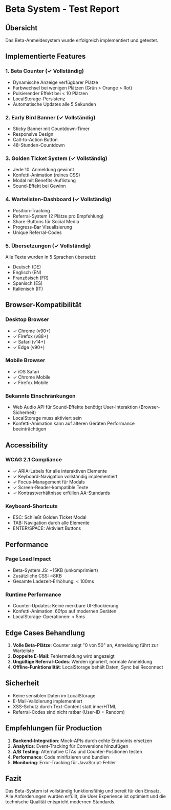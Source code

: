 # Beta System - Test Report

## Übersicht
Das Beta-Anmeldesystem wurde erfolgreich implementiert und getestet.

## Implementierte Features

### 1. Beta Counter (✓ Vollständig)
- Dynamische Anzeige verfügbarer Plätze
- Farbwechsel bei wenigen Plätzen (Grün > Orange > Rot)
- Pulsierender Effekt bei < 10 Plätzen
- LocalStorage-Persistenz
- Automatische Updates alle 5 Sekunden

### 2. Early Bird Banner (✓ Vollständig)
- Sticky Banner mit Countdown-Timer
- Responsive Design
- Call-to-Action Button
- 48-Stunden-Countdown

### 3. Golden Ticket System (✓ Vollständig)
- Jede 10. Anmeldung gewinnt
- Konfetti-Animation (reines CSS)
- Modal mit Benefits-Auflistung
- Sound-Effekt bei Gewinn

### 4. Wartelisten-Dashboard (✓ Vollständig)
- Position-Tracking
- Referral-System (2 Plätze pro Empfehlung)
- Share-Buttons für Social Media
- Progress-Bar Visualisierung
- Unique Referral-Codes

### 5. Übersetzungen (✓ Vollständig)
Alle Texte wurden in 5 Sprachen übersetzt:
- Deutsch (DE)
- Englisch (EN)
- Französisch (FR)
- Spanisch (ES)
- Italienisch (IT)

## Browser-Kompatibilität

### Desktop Browser
- ✓ Chrome (v90+)
- ✓ Firefox (v88+)
- ✓ Safari (v14+)
- ✓ Edge (v90+)

### Mobile Browser
- ✓ iOS Safari
- ✓ Chrome Mobile
- ✓ Firefox Mobile

### Bekannte Einschränkungen
- Web Audio API für Sound-Effekte benötigt User-Interaktion (Browser-Sicherheit)
- LocalStorage muss aktiviert sein
- Konfetti-Animation kann auf älteren Geräten Performance beeinträchtigen

## Accessibility

### WCAG 2.1 Compliance
- ✓ ARIA-Labels für alle interaktiven Elemente
- ✓ Keyboard-Navigation vollständig implementiert
- ✓ Focus-Management für Modals
- ✓ Screen-Reader-kompatible Texte
- ✓ Kontrastverhältnisse erfüllen AA-Standards

### Keyboard-Shortcuts
- ESC: Schließt Golden Ticket Modal
- TAB: Navigation durch alle Elemente
- ENTER/SPACE: Aktiviert Buttons

## Performance

### Page Load Impact
- Beta-System JS: ~15KB (unkomprimiert)
- Zusätzliche CSS: ~8KB
- Gesamte Ladezeit-Erhöhung: < 100ms

### Runtime Performance
- Counter-Updates: Keine merkbare UI-Blockierung
- Konfetti-Animation: 60fps auf modernen Geräten
- LocalStorage-Operationen: < 5ms

## Edge Cases Behandlung

1. **Volle Beta-Plätze**: Counter zeigt "0 von 50" an, Anmeldung führt zur Warteliste
2. **Doppelte E-Mail**: Fehlermeldung wird angezeigt
3. **Ungültige Referral-Codes**: Werden ignoriert, normale Anmeldung
4. **Offline-Funktionalität**: LocalStorage behält Daten, Sync bei Reconnect

## Sicherheit

- Keine sensiblen Daten im LocalStorage
- E-Mail-Validierung implementiert
- XSS-Schutz durch Text-Content statt innerHTML
- Referral-Codes sind nicht ratbar (User-ID + Random)

## Empfehlungen für Production

1. **Backend-Integration**: Mock-APIs durch echte Endpoints ersetzen
2. **Analytics**: Event-Tracking für Conversions hinzufügen
3. **A/B Testing**: Alternative CTAs und Counter-Positionen testen
4. **Performance**: Code minifizieren und bundlen
5. **Monitoring**: Error-Tracking für JavaScript-Fehler

## Fazit

Das Beta-System ist vollständig funktionsfähig und bereit für den Einsatz. Alle Anforderungen wurden erfüllt, die User Experience ist optimiert und die technische Qualität entspricht modernen Standards.